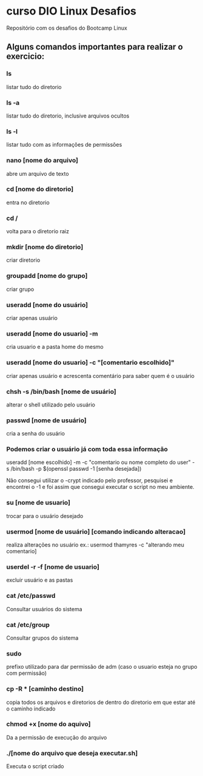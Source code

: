 # curso DIO Linux Desafios
Repositório com os desafios do Bootcamp Linux

## Alguns comandos importantes para realizar o exercicio: 

### ls 
listar tudo do diretorio

### ls -a
listar tudo do diretorio, inclusive arquivos ocultos

### ls -l 
listar tudo com as informações de permissões

### nano [nome do arquivo]
abre um arquivo de texto 

### cd [nome do diretorio]
entra no diretorio

### cd /
volta para o diretorio raiz

### mkdir [nome do diretorio]
criar diretorio

### groupadd [nome do grupo]
criar grupo

### useradd [nome do usuário]
criar apenas usuário

### useradd [nome do usuario] -m
cria usuario e a pasta home do mesmo

### useradd [nome do usuario] -c "[comentario escolhido]"
criar apenas usuário e acrescenta comentário para saber quem é o usuário

### chsh -s /bin/bash [nome de usuário]
alterar o shell utilizado pelo usuário

### passwd [nome de usuário]
cria a senha do usuário 

### Podemos criar o usuário já com toda essa informação 
useradd [nome escolhido] -m -c "comentario ou nome completo do user" -s /bin/bash -p $(openssl passwd -1 [senha desejada])

Não consegui utilizar o -crypt indicado pelo professor, pesquisei e encontrei o -1 e foi assim que consegui executar o script no meu ambiente.

### su [nome de usuario]
trocar para o usuário desejado

### usermod [nome de usuário] [comando indicando alteracao]
realiza alterações no usuário ex.: usermod thamyres -c "alterando meu comentario]

### userdel -r -f [nome de usuario]
excluir usuário e as pastas

### cat /etc/passwd
Consultar usuários do sistema

### cat /etc/group
Consultar grupos do sistema

### sudo
prefixo utilizado para dar permissão de adm (caso o usuario esteja no grupo com permissão)

### cp -R * [caminho destino]
copia todos os arquivos e diretorios de dentro do diretorio em que estar até o caminho indicado

### chmod +x [nome do aquivo]
Da a permissão de execução do arquivo

### ./[nome do arquivo que deseja executar.sh]
Executa o script criado
